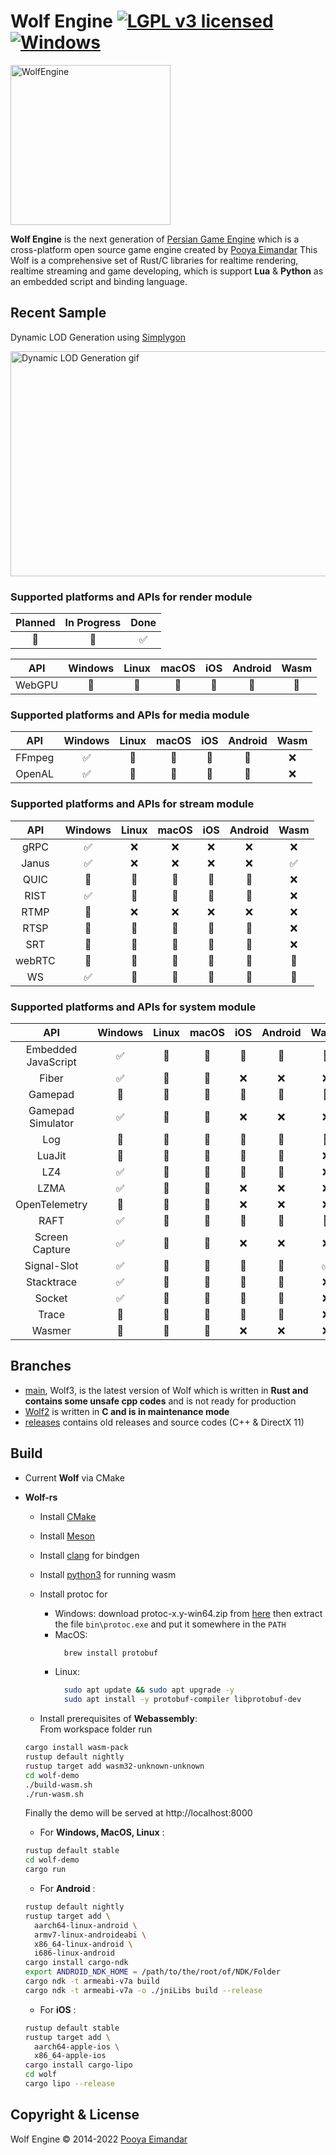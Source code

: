 # Wolf Engine [![LGPL v3 licensed](https://img.shields.io/badge/license-Apache-blue)](https://github.com/WolfEngine/Wolf.Engine/blob/main/LICENSE.md) [![Windows](https://github.com/WolfEngine/WolfEngine/actions/workflows/windows.yml/badge.svg)](https://github.com/WolfEngine/WolfEngine/actions/workflows/windows.yml)

<img src="https://raw.githubusercontent.com/WolfEngine/WolfEngine/main/Logo.png" width="256" height="256" alt="WolfEngine"/>

**Wolf Engine** is the next generation of [Persian Game Engine](https://github.com/PooyaEimandar/PersianEngine) which is a
cross-platform open source game engine created by [Pooya Eimandar](https://pooyaeimandar.github.io)
This Wolf is a comprehensive set of Rust/C libraries for realtime rendering, realtime streaming and game developing, which is support **Lua** & **Python** as an embedded script and binding language.</p>

## Recent Sample
<p>Dynamic LOD Generation using <a href="https://www.simplygon.com/" target="_blank">Simplygon</a></p>
<img src="https://raw.githubusercontent.com/WolfEngine/WolfEngine/wolf-2/samples/03_advances/07_lod/doc/view.gif" width="640" height="360" alt="Dynamic LOD Generation gif"/>

### Supported platforms and APIs for render module
| Planned | In Progress | Done |
|:-----------:|:-----------:|:-----------:|
| :memo:  | :construction: | :white_check_mark: | 

| API | Windows | Linux | macOS | iOS | Android | Wasm |
|:-----------:|:-----------:|:--------------------------:|:--------------:|:-------------:|:--------------:|:-------------:|
|  WebGPU | :construction: | :construction: | :construction: | :construction: | :construction: | :construction: |

### Supported platforms and APIs for media module

| API | Windows | Linux | macOS | iOS | Android | Wasm |
|:-----------:|:-----------:|:--------------------------:|:--------------:|:-------------:|:--------------:|:-------------:|
| FFmpeg | :white_check_mark: | :memo: | :memo: | :memo: | :memo: | :x: |
| OpenAL | :white_check_mark: | :memo: | :memo: | :memo: | :memo: | :x: |

### Supported platforms and APIs for stream module

| API | Windows | Linux | macOS | iOS | Android | Wasm |
|:-----------:|:-----------:|:--------------------------:|:--------------:|:-------------:|:--------------:|:-------------:|
| gRPC | :white_check_mark: | :x: | :x: | :x: | :x: | :x: |
| Janus | :white_check_mark: | :x: | :x: | :x: | :x: | :white_check_mark: |
| QUIC | :memo: | :memo: | :memo: | :memo: | :memo: | :x: |
| RIST | :white_check_mark: | :memo: | :memo: | :memo: | :memo: | :x: |
| RTMP | :memo: | :x: | :x: | :x: | :x: | :x: |
| RTSP | :memo: | :memo: | :memo: | :memo: | :memo: | :x: |
| SRT | :memo: | :memo: | :memo: | :memo: | :memo: | :x: |
| webRTC | :memo: | :memo: | :memo: | :memo: | :memo: | :memo: |
| WS | :white_check_mark: | :memo: | :memo: | :memo: | :memo: | :memo: |

### Supported platforms and APIs for system module

| API | Windows | Linux | macOS | iOS | Android | Wasm |
|:-----------:|:-----------:|:--------------------------:|:--------------:|:-------------:|:--------------:|:-------------:|
| Embedded JavaScript  | :white_check_mark: | :memo: | :memo: | :memo: | :memo: | :memo: |
| Fiber | :white_check_mark: | :memo: | :memo: | :x: | :x: | :x: |
| Gamepad | :construction: | :memo: | :memo: | :memo: | :memo: | :memo: |
| Gamepad Simulator | :white_check_mark: | :memo: | :memo: | :x: | :x: | :x: |
| Log  | :construction: | :construction: | :construction: | :construction: | :construction: | :construction: | 
| LuaJit  | :memo: | :memo: | :memo: | :memo: | :memo: | :x: |
| LZ4  | :white_check_mark: | :memo: | :memo: | :memo: | :memo: | :x: |
| LZMA  | :white_check_mark: | :memo: | :memo: | :x: | :x: | :x: |
| OpenTelemetry  | :memo: | :memo: | :memo: | :x: | :x: | :x: |
| RAFT  | :white_check_mark: | :memo: | :memo: | :memo: | :memo: | :memo: |
| Screen Capture  | :white_check_mark: | :construction: | :construction: | :x: | :x: | :x: |
| Signal-Slot  | :white_check_mark: | :construction: | :construction: | :construction: | :construction: | :white_check_mark: |
| Stacktrace  | :white_check_mark: | :construction: | :construction: | :construction: | :construction: | :x: |
| Socket | :white_check_mark: | :memo: | :memo: | :memo: | :memo: | :x: |
| Trace | :construction: | :memo: | :memo: | :memo: | :memo: | :x: |
| Wasmer  | :memo: | :memo: | :memo: | :x: | :x: | :x: |

## Branches
- [main](https://github.com/WolfEngine/WolfEngine/tree/main), Wolf3, is the latest version of Wolf which is written in **Rust and contains some unsafe cpp codes** and is not ready for production
- [Wolf2](https://github.com/WolfEngine/WolfEngine/tree/wolf-2) is written in **C and is in maintenance mode**
- [releases](https://github.com/WolfEngine/WolfEngine/releases) contains old releases and source codes (C++ & DirectX 11)

## Build
- Current **Wolf** via CMake
- **Wolf-rs**
  - Install [CMake](https://cmake.org/install/)
  - Install [Meson](https://github.com/mesonbuild/meson/releases)
  - Install [clang](https://github.com/llvm/llvm-project/releases/tag/llvmorg-14.0.0) for bindgen
  - Install [python3](https://www.python.org/downloads/) for running wasm
  - Install protoc for 
    - Windows: download protoc-x.y-win64.zip from [here](https://github.com/protocolbuffers/protobuf/releases/latest) then extract the file `bin\protoc.exe` and put it somewhere in the `PATH`
    - MacOS:
      ```bash
        brew install protobuf
      ```  
    - Linux:
      ```bash
        sudo apt update && sudo apt upgrade -y
        sudo apt install -y protobuf-compiler libprotobuf-dev
      ```

  - Install prerequisites of **Webassembly**:\
  From workspace folder run
  ```bash
  cargo install wasm-pack
  rustup default nightly
  rustup target add wasm32-unknown-unknown
  cd wolf-demo
  ./build-wasm.sh
  ./run-wasm.sh
  ```
  Finally the demo will be served at http://localhost:8000
  - For **Windows, MacOS, Linux** :
  ```bash
  rustup default stable
  cd wolf-demo
  cargo run
  ```
  - For **Android** :
  ```bash
  rustup default nightly
  rustup target add \
    aarch64-linux-android \
    armv7-linux-androideabi \
    x86_64-linux-android \
    i686-linux-android
  cargo install cargo-ndk
  export ANDROID_NDK_HOME = /path/to/the/root/of/NDK/Folder
  cargo ndk -t armeabi-v7a build
  cargo ndk -t armeabi-v7a -o ./jniLibs build --release 
  ```

  - For **iOS** :
  ```bash
  rustup default stable
  rustup target add \
    aarch64-apple-ios \
    x86_64-apple-ios
  cargo install cargo-lipo
  cd wolf
  cargo lipo --release
  ```

## Copyright & License
Wolf Engine © 2014-2022 [Pooya Eimandar](https://www.linkedin.com/in/pooyaeimandar)
